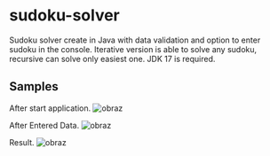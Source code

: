 # sudoku-solver
Sudoku solver create in Java with data validation and option to enter sudoku in the console. 
Iterative version is able to solve any sudoku, recursive can solve only easiest one.
JDK 17 is required.
## Samples
After start application.
![obraz](https://user-images.githubusercontent.com/101336553/175300866-18689f8c-243a-4546-97ef-dd5b8251e316.png)

After Entered Data.
![obraz](https://user-images.githubusercontent.com/101336553/175301345-8d2beb23-a050-4ba4-ae6f-33e5d1bf6712.png)

Result.
![obraz](https://user-images.githubusercontent.com/101336553/175301443-8569510a-fd14-4dda-b312-5aec99b29c3a.png)
